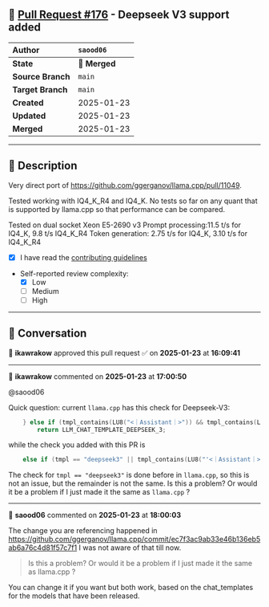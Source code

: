## 🔀 [Pull Request #176](https://github.com/ikawrakow/ik_llama.cpp/pull/176) - Deepseek V3 support added

| **Author** | `saood06` |
| :--- | :--- |
| **State** | 🔀 **Merged** |
| **Source Branch** | `main` |
| **Target Branch** | `main` |
| **Created** | 2025-01-23 |
| **Updated** | 2025-01-23 |
| **Merged** | 2025-01-23 |

---

## 📄 Description

Very direct port of https://github.com/ggerganov/llama.cpp/pull/11049.

Tested working with IQ4_K_R4 and IQ4_K. No tests so far on any quant that is supported by llama.cpp so that performance can be compared.

Tested on dual socket Xeon E5-2690 v3
Prompt processing:11.5 t/s for IQ4_K, 9.8 t/s IQ4_K_R4
Token generation: 2.75 t/s for IQ4_K, 3.10 t/s for IQ4_K_R4

- [x] I have read the [contributing guidelines](https://github.com/ggerganov/llama.cpp/blob/master/CONTRIBUTING.md)
- Self-reported review complexity:
  - [X] Low
  - [ ] Medium
  - [ ] High

---

## 💬 Conversation

👤 **ikawrakow** approved this pull request ✅ on **2025-01-23** at **16:09:41**

---

👤 **ikawrakow** commented on **2025-01-23** at **17:00:50**

@saood06 

Quick question: current `llama.cpp` has this check for Deepseek-V3:
```c++
    } else if (tmpl_contains(LU8("<｜Assistant｜>")) && tmpl_contains(LU8("<｜User｜>")) && tmpl_contains(LU8("<｜end▁of▁sentence｜>"))) {
        return LLM_CHAT_TEMPLATE_DEEPSEEK_3;
```
while the check you added with this PR is
```c++
    else if (tmpl == "deepseek3" || tmpl_contains(LU8("'<｜Assistant｜>' + message['content'] + '<｜end▁of▁sentence｜>'"))) {
```
The check for `tmpl == "deepseek3"` is done before in `llama.cpp`, so this is not an issue, but the remainder is not the same. Is this a problem? Or would it be a problem if I just made it the same as `llama.cpp` ?

---

👤 **saood06** commented on **2025-01-23** at **18:00:03**

The change you are referencing happened in https://github.com/ggerganov/llama.cpp/commit/ec7f3ac9ab33e46b136eb5ab6a76c4d81f57c7f1 I was not aware of that till now.


>Is this a problem? Or would it be a problem if I just made it the same as llama.cpp ?

 You can change it if you want but both work, based on the chat_templates for the models that have been released.